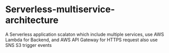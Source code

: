 # Serverless-multiservice-architecture
A Serverless application scalaton which include multiple services, use AWS Lambda for Backend, and AWS API Gateway for HTTPS request also use SNS S3 trigger events
